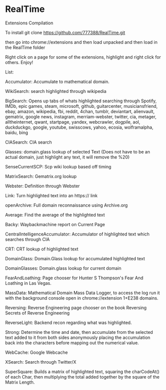 # RealTime
Extensions Compilation

To install git clone https://github.com/777388/RealTime.git

then go into chrome://extensions and then load unpacked and then load in the RealTime folder

Right click on a page for some of the extensions, highlight and right click for others. Enjoy!

List:

Accumulator: Accumulate to mathematical domain.

WikiSearch: search highlighted through wikipedia

BigSearch: Opens up tabs of whats highlighted searching through Spotify, IMDb, epic games, steam, microsoft, github, guitarcenter, musiciansfriend, ebay, amazon, wikipedia, fbi, reddit, 4chan, tumblr, deviantart, alienvault, gematrix, google news, instagram, merriam-webster, twitter, cia, metager, alltheinternet, qwant, startpage, yandex, webcrawler, dogpile, aol, duckduckgo, google, youtube, swisscows, yahoo, ecosia, wolframalpha, baidu, bing 

CIASearch: CIA search

Glasses: domain.glass lookup of selected Text (Does not have to be an actual domain, just highlight any text, it will remove the %20)

SenseCurrentSCP: Scp wiki lookup based off timing 

MatrixSearch: Gematrix.org lookup

Webster: Definition through Webster

Link: Turn highlighted text into an https:// link

openArchive: Full domain reconnaissance using Archive.org

Average: Find the average of the highlighted text

Backy: Waybackmachine report on Current Page

CentralIntelligenceAccumulator: Accumulator of highlighted text which searches through CIA

CRT: CRT lookup of highlighted text

DomainGlass: Domain.Glass lookup for accumulated highlighted text

DomainGlasses: Domain.glass lookup for current domain

FearAndLoathing: Page chooser for Hunter S Thompson's Fear And Loathing in Las Vegas.

MassData: Mathematical Domain Mass Data Logger, to access the log run it with the background console open in chrome://extension 1+E238 domains.

Reversing: Reverse Engineering page chooser on the book Reversing Secrets of Reverse Engineering

ReverseLight: Backend recon regarding what was highlighted.

Strong: Determine the time and date, then accumulate from the selected text added to it from both sides anonymously placing the accumulation back into the characters before mapping out the numerical value.

WebCache: Google Webcache

XSearch: Search through Twitter/X

SuperSquare: Builds a matrix of highlighted text, squaring the charCodeAt() of each Char, then multiplying the total added together by the square of the Matrix Length.

